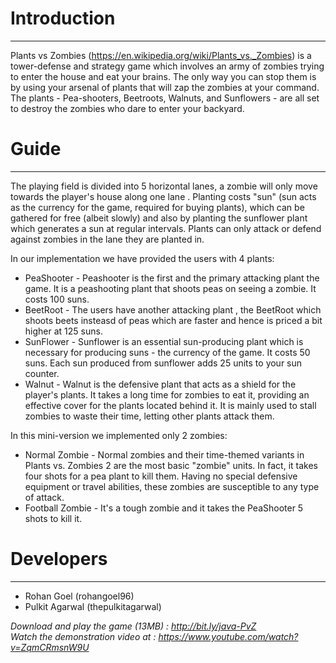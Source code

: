 # Introduction
---------------
Plants vs Zombies (https://en.wikipedia.org/wiki/Plants_vs._Zombies) is a tower-defense and strategy game which involves an army of zombies trying to enter the house and eat your brains. The only way you can stop them is by using your arsenal of plants that will zap the zombies at your command. The plants - Pea-shooters, Beetroots, Walnuts, and Sunflowers - are all set to destroy the zombies who dare to enter your backyard.

# Guide
--------
The playing field is divided into 5 horizontal lanes, a zombie will only move towards the player's house along one lane . Planting costs "sun" (sun acts as the currency for the game, required for buying plants), which can be gathered for free (albeit slowly) and also by planting the sunflower plant which generates a sun at regular intervals. Plants can only attack or defend against zombies in the lane they are planted in.

In our implementation we have provided the users with 4 plants:

* PeaShooter - Peashooter is the first and the primary attacking plant the game. It is a peashooting plant that shoots peas on seeing a zombie. It costs 100 suns.
* BeetRoot - The users have another attacking plant , the BeetRoot which shoots beets insteasd of peas which are faster and hence is priced a bit higher at 125 suns.
* SunFlower - Sunflower is an essential sun-producing plant which is necessary for producing suns - the currency of the game. It costs 50 suns. Each sun produced from sunflower adds 25 units to your sun counter.
* Walnut - Walnut is the defensive plant that acts as a shield for the player's plants. It takes a long time for zombies to eat it, providing an effective cover for the plants located behind it. It is mainly used to stall zombies to waste their time, letting other plants attack them.

In this mini-version we implemented only 2 zombies:

* Normal Zombie - Normal zombies and their time-themed variants in Plants vs. Zombies 2 are the most basic "zombie" units. In fact, it takes four shots for a pea plant to kill them. Having no special defensive equipment or travel abilities, these zombies are susceptible to any type of attack.
* Football Zombie - It's a tough zombie and it takes the PeaShooter 5 shots to kill it.


# Developers
----------
* Rohan Goel (rohangoel96)
* Pulkit Agarwal (thepulkitagarwal)


*Download and play the game (13MB) : http://bit.ly/java-PvZ* <br>
*Watch the demonstration video at : https://www.youtube.com/watch?v=ZqmCRmsnW9U*
